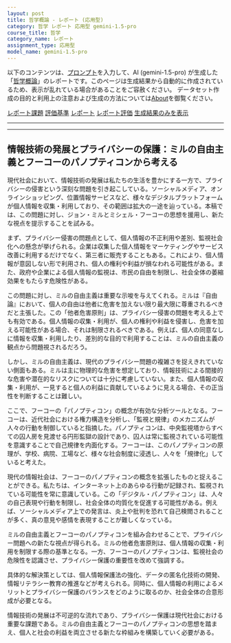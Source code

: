 ```yaml
---
layout: post
title: 哲学概論 - レポート (応用型)
category: 哲学 レポート 応用型 gemini-1.5-pro
course_title: 哲学
category_name: レポート
assignment_type: 応用型
model_name: gemini-1.5-pro
---
```


以下のコンテンツは、[プロンプト](http://127.0.0.1:8000/generated/哲学/gemini-1.5-pro/prompt_レポート-応用型.md)を入力して、AI (gemini-1.5-pro) が生成した「[哲学概論](/contents/哲学/)」のレポートです。このページは生成結果から自動的に作成されているため、表示が乱れている場合があることをご容赦ください。
データセット作成の目的と利用上の注意および生成の方法については[About](/About)を御覧ください。

[レポート課題](../レポート課題-応用型)
[評価基準](../評価基準-応用型)
[レポート](../レポート-応用型)
[レポート評価](../レポート評価-応用型)
[生成結果のみを表示](http://127.0.0.1:8000/generated/哲学/gemini-1.5-pro/レポート-応用型.md)
  

***
***
  
## 情報技術の発展とプライバシーの保護：ミルの自由主義とフーコーのパノプティコンから考える

現代社会において、情報技術の発展は私たちの生活を豊かにする一方で、プライバシーの侵害という深刻な問題を引き起こしている。ソーシャルメディア、オンラインショッピング、位置情報サービスなど、様々なデジタルプラットフォームが個人情報を収集・利用しており、その範囲は拡大の一途を辿っている。本稿では、この問題に対し、ジョン・ミルとミシェル・フーコーの思想を援用し、新たな視点を提示することを試みる。

まず、プライバシー侵害の問題点として、個人情報の不正利用や差別、監視社会化への懸念が挙げられる。企業は収集した個人情報をマーケティングやサービス改善に利用するだけでなく、第三者に販売することもある。これにより、個人情報が意図しない形で利用され、個人の権利や利益が損なわれる可能性がある。また、政府や企業による個人情報の監視は、市民の自由を制限し、社会全体の萎縮効果をもたらす危険性がある。

この問題に対し、ミルの自由主義は重要な示唆を与えてくれる。ミルは『自由論』において、個人の自由は他者に危害を加えない限り最大限に尊重されるべきだと主張した。この「他者危害原則」は、プライバシー侵害の問題を考える上でも有効である。個人情報の収集・利用が、個人の権利や利益を侵害し、危害を加える可能性がある場合、それは制限されるべきである。例えば、個人の同意なしに情報を収集・利用したり、差別的な目的で利用することは、ミルの自由主義の観点から問題視されるだろう。

しかし、ミルの自由主義は、現代のプライバシー問題の複雑さを捉えきれていない側面もある。ミルは主に物理的な危害を想定しており、情報技術による間接的な危害や潜在的なリスクについては十分に考慮していない。また、個人情報の収集・利用が、一見すると個人の利益に貢献しているように見える場合、その正当性を判断することは難しい。

ここで、フーコーの「パノプティコン」の概念が有効な分析ツールとなる。フーコーは、近代社会における権力構造を分析し、「監視と規律」のメカニズムが人々の行動を制御していると指摘した。パノプティコンは、中央監視塔からすべての囚人房を見渡せる円形監獄の設計であり、囚人は常に監視されている可能性を意識することで自己規律を内面化する。フーコーは、このパノプティコンの原理が、学校、病院、工場など、様々な社会制度に浸透し、人々を「規律化」していると考えた。

現代の情報社会は、フーコーのパノプティコンの概念を拡張したものと捉えることができる。私たちは、インターネット上のあらゆる行動が記録され、監視されている可能性を常に意識している。この「デジタル・パノプティコン」は、人々の自己表現や行動を制限し、社会全体の均質化を促進する可能性がある。例えば、ソーシャルメディア上での発言は、炎上や批判を恐れて自己検閲されることが多く、真の意見や感情を表現することが難しくなっている。

ミルの自由主義とフーコーのパノプティコンを組み合わせることで、プライバシー問題への新たな視点が得られる。ミルの他者危害原則は、個人情報の収集・利用を制限する際の基準となる。一方、フーコーのパノプティコンは、監視社会の危険性を認識させ、プライバシー保護の重要性を改めて強調する。

具体的な解決策としては、個人情報保護法の強化、データの匿名化技術の開発、情報リテラシー教育の推進などが考えられる。同時に、個人情報の利用によるメリットとプライバシー保護のバランスをどのように取るのか、社会全体の合意形成が必要となる。

情報技術の発展は不可逆的な流れであり、プライバシー保護は現代社会における重要な課題である。ミルの自由主義とフーコーのパノプティコンの思想を踏まえ、個人と社会の利益を両立させる新たな枠組みを構築していく必要がある。

